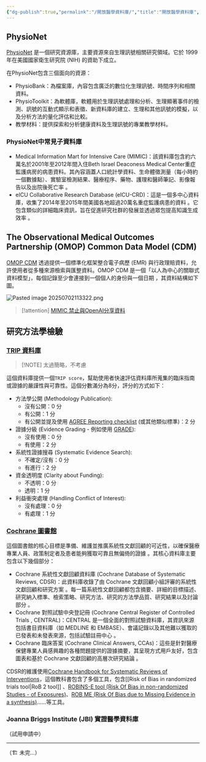```yaml
---
{"dg-publish":true,"permalink":"/開放醫學資料庫/","title":"開放醫學資料庫","tags":["materials","ideas","guideline"],"created":"2025-06-24T14:52","updated":"2025-07-02T14:10"}
---
```


## PhysioNet

[PhysioNet](https://physionet.org/about/database/) 是一個研究資源庫，主要資源來自生理訊號相關研究領域。它於 1999 年在美國國家衛生研究院 (NIH) 的資助下成立。

在PhysioNet包含三個面向的資源：
- PhysioBank：為檔案庫，內容包含廣泛的數位化生理訊號、時間序列和相關資料。
- PhysioToolkit：為軟體庫，軟體用於生理訊號處理和分析、生理顯著事件的檢測、訊號的互動式顯示和表徵、新資料庫的建立、生理和其他訊號的模擬，以及分析方法的量化評估和比較。
- 教學材料：提供探索和分析健康資料及生理訊號的專業教學材料。

### PhysioNet中常見子資料庫

- Medical Information Mart for Intensive Care (MIMIC)：該資料庫包含約六萬名於2001年至2012年間入住Beth Israel Deaconess Medical Center重症監護病房的病患資料。其內容涵蓋人口統計學資料、生命體徵測量（每小時約一個數據點）、實驗室檢測結果、醫療程序、藥物、護理和醫師筆記、影像報告以及出院後死亡率 。
- eICU Collaborative Research Database (eICU-CRD)：這是一個多中心資料庫，收集了2014年至2015年間美國各地超過20萬名重症監護病患的資料 。它包含類似的詳細臨床資訊，旨在促進研究社群的發展並透過眾包提高知識生成效率 。

## The Observational Medical Outcomes Partnership (OMOP) Common Data Model (CDM)

[OMOP CDM](https://ohdsi.github.io/CommonDataModel/) 透過提供一個標準化框架整合電子病歷 (EMR) 與行政理賠資料，允許使用者從多種來源檢索與匯整資料。OMOP CDM 是一個「以人為中心的關聯式資料模型」，每個記錄至少會連接到一個個人的身份與一個日期 ，其資料結構如下圖。

![Pasted image 20250702113322.png](/img/user/Pasted%20image%2020250702113322.png)


> [!attention]
> [MIMIC 禁止與OpenAI分享資料](https://physionet.org/news/post/gpt-responsible-use)

## 研究方法學檢驗

### [TRIP 資料庫](https://www.tripdatabase.com)

> [!NOTE] 太過簡略，不考慮

這個資料庫提供一個`TRIP score`，幫助使用者快速評估資料庫所蒐集的臨床指南或證據的嚴謹性與可靠性。這個分數滿分為8分，評分的方式如下：

- 方法學公開 (Methodology Publication):
    - 沒有公開：0 分
    - 有公開：1 分
    - 有公開並提及使用 [AGREE Reporting checklist](https://www.agreetrust.org/resource-centre/agree-reporting-checklist/) (或其他類似標準)：2 分
- 證據分級 (Evidence Grading - 例如使用 [GRADE](https://www.gradeworkinggroup.org/)):
    - 沒有使用：0 分
    - 有使用：2 分
- 系統性證據搜尋 (Systematic Evidence Search):
    - 不確定/沒有：0 分
    - 有進行：2 分
- 資金透明度 (Clarity about Funding):
    - 不透明：0 分
    - 透明：1 分
- 利益衝突處理 (Handling Conflict of Interest):
    - 沒有處理：0 分
    - 有處理：1 分


### [Cochrane 圖書館](https://www.cochranelibrary.com/)

這個圖書館的核心目標是準備、維護並推廣系統性文獻回顧的可近性，以確保醫療專業人員、政策制定者及患者能夠獲取可靠且無偏倚的證據 。其核心資料庫主要包含以下幾個部分：
- Cochrane 系統性文獻回顧資料庫 (Cochrane Database of Systematic Reviews, CDSR)：此資料庫收錄了由 Cochrane 文獻回顧小組評審的系統性文獻回顧和研究方案 。每一篇系統性文獻回顧都包含摘要、詳細的目標描述、研究納入標準、檢索策略、研究方法、研究的方法學品質、研究結果以及討論部分 。 
- Cochrane 對照試驗中央登記冊 (Cochrane Central Register of Controlled Trials , CENTRAL)：CENTRAL 是一個全面的對照試驗資料庫，其資訊來源包括書目資料庫（如 MEDLINE 和 EMBASE）、會議記錄以及其他難以獲取的已發表和未發表來源，包括試驗註冊中心 。 
- Cochrane 臨床答案 (Cochrane Clinical Answers, CCAs)：這些是針對醫療保健專業人員感興趣的各種問題提供的證據摘要，其呈現方式用戶友好，包含圖表和基於 Cochrane 文獻回顧的高層次研究結論 。   

CDSR的維護使用[Cochrane Handbook for Systematic Reviews of Interventions](https://www.cochrane.org/authors/handbooks-and-manuals/handbook#about-the-handbook)，這個教科書包含了多個工具，包含[[Risk of Bias in randomized trials tool\|RoB 2 tool]] 、[ROBINS-E tool (Risk Of Bias in non-randomized Studies - of Exposures)](https://www.riskofbias.info/welcome/robins-e-tool)、[ROB ME (Risk Of Bias due to Missing Evidence in a synthesis)](https://www.riskofbias.info/welcome/rob-me-tool)......等工具。

### Joanna Briggs Institute (JBI) 實證醫學資料庫

（試用申請中）

---

（🏗️ 未完…）